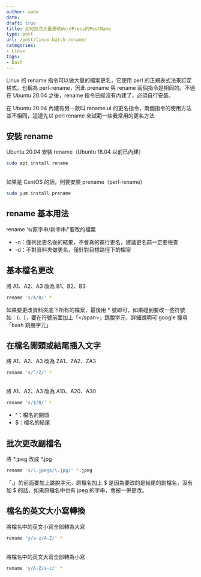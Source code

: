 ```yaml
---
author: wade
date: 
draft: true
title: 如何批次大量更改WordPress的PostName
type: post
url: /post/linux-batch-rename/
categories:
- Linux
tags:
- Bash
---
```


Linux 的 rename 指令可以做大量的檔案更名，它使用 perl 的正規表式法來訂定格式，也稱為 perl-rename，因此 <span class="hl-blue">prename</span> 與 <span class="hl-blue">rename</span> 兩個指令是相同的。不過在 Ubuntu 20.04 之後，rename 指令已經沒有內建了，必須自行安裝。

在 Ubuntu 20.04 內建有另一款叫 <span class="hl-blue">rename.ul</span> 的更名指令，兩個指令的使用方法並不相同，這邊先以 perl rename 來試範一些我常用的更名方法


## 安裝 rename

Ubuntu 20.04 安裝 <span class="hl-blue">rename</span>（Ubuntu 18.04 以前已內建）

```bash
sudo apt install rename
```

\
如果是 CentOS 的話，則要安裝 <span class="hl-blue">prename</span>（perl-rename）

```bash
sudo yum install prename
```


## rename 基本用法

rename 's/<span class="hl-red">原字串</span>/<span class="hl-green">新字串</span>/'<span class="hl-blue">要改的檔案</span>

* <span class="hl-green mono">-n</span>：僅列出更名後的結果，不會真的進行更名，建議更名前一定要檢查
* <span class="hl-green mono">-d</span>：不對資料夾做更名，僅針對目標路徑下的檔案


## 基本檔名更改

將 A1、A2、A3 改為 B1、B2、B3


```bash
rename 's/A/B/' *
```

如果要更改資料夾底下所有的檔案，最後用 * 號即可，如果碰到要改一些符號如：<span class="hl-blue">(</span>、<span class="hl-blue">[</span>，要在符號前面加上「<span class="hl-blue">\</span>」跳脫字元，詳細說明可 google 搜尋「<span class="hl-green">bash 跳脫字元</span>」


## 在檔名開頭或結尾插入文字

將 A1、A2、A3 改為 ZA1、ZA2、ZA3

```bash
rename 's/^/Z/' *
```

\
將 A1、A2、A3 改為 A10、A20、A30

```bash
rename 's/$/0/' *
```

* <span class="hl-green mono">^</span>：檔名的開頭
* <span class="hl-green mono">$</span>：檔名的結尾


## 批次更改副檔名

將 *.jpeg 改成 *.jpg

```bash
rename 's/\.jpeg$/\.jpg/' *.jpeg
```

「.」的前面要加上跳脫字元，<span class="hl-red">原檔名加上 $ 是因為要改的是結尾的副檔名，沒有加 $ 的話，如果原檔名中也有 jpeg 的字串，會被一併更改</span>。


## 檔名的英文大小寫轉換

將檔名中的英文小寫全部轉為大寫

```bash
rename 'y/a-z/A-Z/' *
```

\
將檔名中的英文大寫全部轉為小寫

```bash
rename 'y/A-Z/a-z/' *
```
